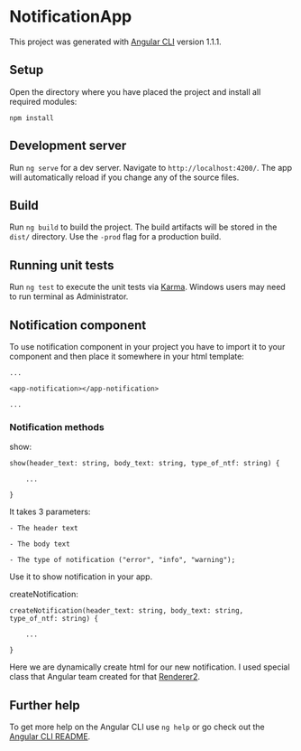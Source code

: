 # NotificationApp

This project was generated with [Angular CLI](https://github.com/angular/angular-cli) version 1.1.1.

## Setup
Open the directory where you have placed the project and install all required modules:

    npm install

## Development server

Run `ng serve` for a dev server. Navigate to `http://localhost:4200/`. The app will automatically reload if you change any of the source files.

## Build

Run `ng build` to build the project. The build artifacts will be stored in the `dist/` directory. Use the `-prod` flag for a production build.

## Running unit tests

Run `ng test` to execute the unit tests via [Karma](https://karma-runner.github.io). Windows users may need to run terminal as Administrator.

## Notification component
To use notification component in your project you have to import it to your component and then place it somewhere in your html template:
    
    ...

    <app-notification></app-notification>

    ...

### Notification methods
show: 

    show(header_text: string, body_text: string, type_of_ntf: string) {
        
        ...

    }

It takes 3 parameters: 

    - The header text

    - The body text

    - The type of notification ("error", "info", "warning");

Use it to show notification in your app.


createNotification: 

    createNotification(header_text: string, body_text: string, type_of_ntf: string) {
        
        ...

    }

Here we are dynamically create html for our new notification. I used special class that Angular team created for that [Renderer2](https://angular.io/api/core/Renderer2).





## Further help

To get more help on the Angular CLI use `ng help` or go check out the [Angular CLI README](https://github.com/angular/angular-cli/blob/master/README.md).
